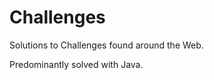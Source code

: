 Challenges
==========

Solutions to Challenges found around the Web.

Predominantly solved with Java.
